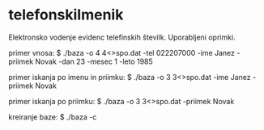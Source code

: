 # telefonskiImenik

Elektronsko vodenje evidenc telefinskih številk. Uporabljeni oprimki.

primer vnosa:
$ ./baza -o 4 4<>spo.dat -tel 022207000 -ime Janez -priimek Novak -dan 23 -mesec 1 -leto 1985

primer iskanja po imenu in priimku:
$ ./baza -o 3 3<>spo.dat -ime Janez -priimek Novak

primer iskanja po priimku:
$ ./baza -o 3 3<>spo.dat -priimek Novak

kreiranje baze:
$ ./baza -c
